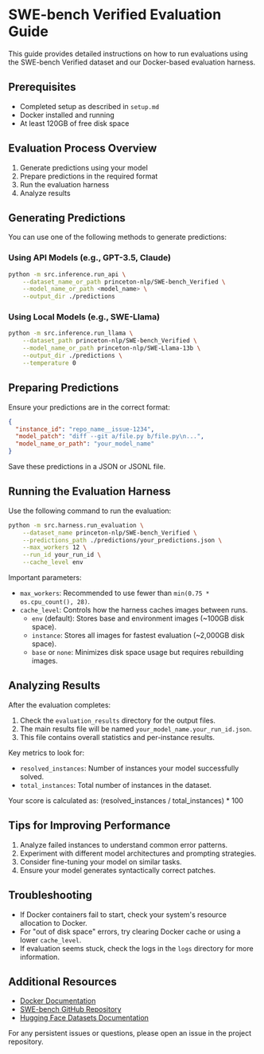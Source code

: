 # SWE-bench Verified Evaluation Guide

This guide provides detailed instructions on how to run evaluations using the SWE-bench Verified dataset and our Docker-based evaluation harness.

## Prerequisites

- Completed setup as described in `setup.md`
- Docker installed and running
- At least 120GB of free disk space

## Evaluation Process Overview

1. Generate predictions using your model
2. Prepare predictions in the required format
3. Run the evaluation harness
4. Analyze results

## Generating Predictions

You can use one of the following methods to generate predictions:

### Using API Models (e.g., GPT-3.5, Claude)

```bash
python -m src.inference.run_api \
    --dataset_name_or_path princeton-nlp/SWE-bench_Verified \
    --model_name_or_path <model_name> \
    --output_dir ./predictions
```

### Using Local Models (e.g., SWE-Llama)

```bash
python -m src.inference.run_llama \
    --dataset_path princeton-nlp/SWE-bench_Verified \
    --model_name_or_path princeton-nlp/SWE-Llama-13b \
    --output_dir ./predictions \
    --temperature 0
```

## Preparing Predictions

Ensure your predictions are in the correct format:

```json
{
  "instance_id": "repo_name__issue-1234",
  "model_patch": "diff --git a/file.py b/file.py\n...",
  "model_name_or_path": "your_model_name"
}
```

Save these predictions in a JSON or JSONL file.

## Running the Evaluation Harness

Use the following command to run the evaluation:

```bash
python -m src.harness.run_evaluation \
    --dataset_name princeton-nlp/SWE-bench_Verified \
    --predictions_path ./predictions/your_predictions.json \
    --max_workers 12 \
    --run_id your_run_id \
    --cache_level env
```

Important parameters:
- `max_workers`: Recommended to use fewer than `min(0.75 * os.cpu_count(), 28)`.
- `cache_level`: Controls how the harness caches images between runs.
  - `env` (default): Stores base and environment images (~100GB disk space).
  - `instance`: Stores all images for fastest evaluation (~2,000GB disk space).
  - `base` or `none`: Minimizes disk space usage but requires rebuilding images.

## Analyzing Results

After the evaluation completes:

1. Check the `evaluation_results` directory for the output files.
2. The main results file will be named `your_model_name.your_run_id.json`.
3. This file contains overall statistics and per-instance results.

Key metrics to look for:
- `resolved_instances`: Number of instances your model successfully solved.
- `total_instances`: Total number of instances in the dataset.

Your score is calculated as: (resolved_instances / total_instances) * 100

## Tips for Improving Performance

1. Analyze failed instances to understand common error patterns.
2. Experiment with different model architectures and prompting strategies.
3. Consider fine-tuning your model on similar tasks.
4. Ensure your model generates syntactically correct patches.

## Troubleshooting

- If Docker containers fail to start, check your system's resource allocation to Docker.
- For "out of disk space" errors, try clearing Docker cache or using a lower `cache_level`.
- If evaluation seems stuck, check the logs in the `logs` directory for more information.

## Additional Resources

- [Docker Documentation](https://docs.docker.com/)
- [SWE-bench GitHub Repository](https://github.com/princeton-nlp/SWE-bench)
- [Hugging Face Datasets Documentation](https://huggingface.co/docs/datasets/)

For any persistent issues or questions, please open an issue in the project repository.